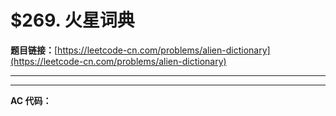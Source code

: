 # $269. 火星词典

**题目链接：**[https://leetcode-cn.com/problems/alien-dictionary](https://leetcode-cn.com/problems/alien-dictionary)

---

<Cards card="leetcode_269_alien-dictionary"></Cards>

---

**AC 代码：**

```java

```